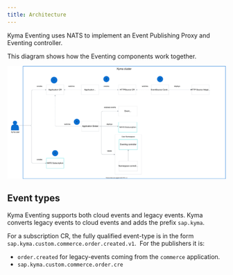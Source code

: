 ```yaml
---
title: Architecture
---
```


Kyma Eventing uses NATS to implement an Event Publishing Proxy and Eventing controller.

This diagram shows how the Eventing components work together.

![Eventing implementation](./assets/event-mesh-implementation.svg)

## Event types

Kyma Eventing supports both cloud events and legacy events. Kyma converts legacy events to cloud events and adds the prefix `sap.kyma`.

For a subscription CR, the fully qualified event-type is in the form `sap.kyma.custom.commerce.order.created.v1`.
​
For the publishers it is:
- `order.created` for legacy-events coming from the `commerce` application.
- `sap.kyma.custom.commerce.order.cre`
